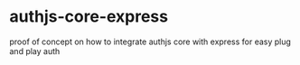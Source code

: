 # authjs-core-express
proof of concept on how to integrate authjs core with express for easy plug and play auth  
